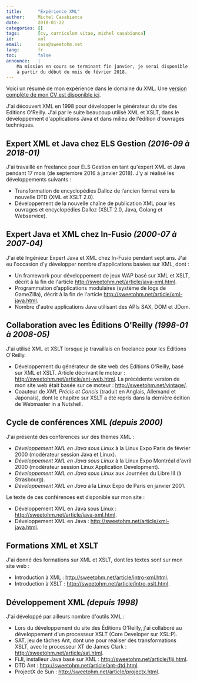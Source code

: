 ```yaml
---
title:      "Expérience XML"
author:     Michel Casabianca
date:       2018-01-22
categories: []
tags:       [cv, curriculum vitae, michel casabianca]
id:         xml
email:      casa@sweetohm.net
lang:       fr
toc:        false
announce:   |
    Ma mission en cours se terminant fin janvier, je serai disponible
    à partir du début du mois de février 2018.
---
```


Voici un résumé de mon expérience dans le domaine du XML. Une [version complète de mon CV est disponible ici](http://sweetohm.net/resume/resume.html).

<!--more-->

J'ai découvert XML en 1998 pour développer le générateur du site des Editions O'Reilly. J'ai par le suite beaucoup utilisé XML et XSLT, dans le développement d'applications Java et dans milieu de l'édition d'ouvrages techniques.

Expert XML et Java chez ELS Gestion *(2016-09 à 2018-01)*
---------------------------------------------------------

J'ai travaillé en freelance pour ELS Gestion en tant qu'expert XML et Java pendant 17 mois (de septembre 2016 à janvier 2018). J'y ai réalisé les développements suivants :

- Transformation de encyclopédies Dalloz de l’ancien format vers la nouvelle DTD (XML et XSLT 2.0).
- Développement de la nouvelle chaîne de publication XML pour les ouvrages et encyclopédies Dalloz (XSLT 2.0, Java, Golang et Webservice).

Expert Java et XML chez In-Fusio *(2000-07 à 2007-04)*
------------------------------------------------------

J'ai été Ingénieur Expert Java et XML chez In-Fusio pendant sept ans. J'ai eu l'occasion d'y développer nombre d'applications basées sur XML, dont :

- Un framework pour développement de jeux WAP basé sur XML et XSLT, décrit à la fin de l'article <http://sweetohm.net/article/java-xml.html>.
- Programmation d’applications modulaires (système de logs de GameZilla), décrit à la fin de l'article <http://sweetohm.net/article/xml-java.html>.
- Nombre d'autre applications Java utilisant des APIs SAX, DOM et JDom.

Collaboration avec les Éditions O'Reilly *(1998-01 à 2008-05)*
--------------------------------------------------------------

J'ai utilisé XML et XSLT lorsque je travaillais en freelance pour les Editions O'Reilly.

- Développement du générateur de site web des Éditions O'Reilly, basé sur XML et XSLT. Article décrivant le moteur : <http://sweetohm.net/article/ant-web.html>. La précédente version de mon site web était basée sur ce moteur : <http://sweetohm.net/vintage/>.
- Coauteur de *XML Précis et Concis* (traduit en Anglais, Allemand et Japonais), dont le chapitre sur XSLT a été repris dans la dernière édition de Webmaster in a Nutshell.

Cycle de conférences XML *(depuis 2000)*
----------------------------------------

J'ai présenté des conférences sur des thèmes XML :

- *Développement XML en Java sous Linux* à la Linux Expo Paris de février 2000 (modérateur session Java et Linux).
- *Développement XML en Java sous Linux* à la Linux Expo Montréal d'avril 2000 (modérateur session Linux Application Development).
- *Développement XML en Java sous Linux* aux Journées du Libre III (à Strasbourg).
- *Développement XML en Java* à la Linux Expo de Paris en janvier 2001.

Le texte de ces conférences est disponible sur mon site :

- Développement XML en Java sous Linux : <http://sweetohm.net/article/java-xml.html>.
- Développement XML en Java : <http://sweetohm.net/article/xml-java.html>.

Formations XML et XSLT
----------------------

J'ai donné des formations sur XML et XSLT, dont les textes sont sur mon site web :

- Introduction à XML : <http://sweetohm.net/article/intro-xml.html>.
- Introduction à XSLT : <http://sweetohm.net/article/intro-xslt.html>.

Développement XML *(depuis 1998)*
---------------------------------

J'ai développé par ailleurs nombre d'outils XML :

- Lors du développement du site des Éditions O'Reilly, j'ai collaboré au développement d'un processeur XSLT (Core Developer sur XSL:P).
- SAT, jeu de tâches Ant, dont une pour réaliser des transformations XSLT, avec le processeur XT de James Clark : <http://sweetohm.net/article/sat.html>.
- FiJI, installeur Java basé sur XML : <http://sweetohm.net/article/fiji.html>.
- DTD Ant : <http://sweetohm.net/article/ant-dtd.html>.
- ProjectX de Sun : <http://sweetohm.net/article/projectx.html>.

